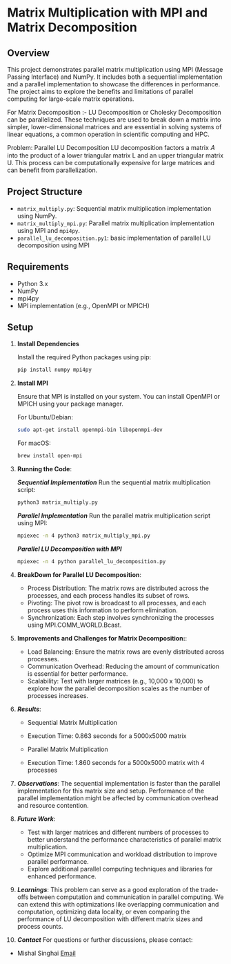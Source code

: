 # Matrix Multiplication with MPI and Matrix Decomposition

## Overview

This project demonstrates parallel matrix multiplication using MPI (Message Passing Interface) and NumPy. It includes both a sequential implementation and a parallel implementation to showcase the differences in performance. The project aims to explore the benefits and limitations of parallel computing for large-scale matrix operations.

For Matrix Decomposition :- LU Decomposition or Cholesky Decomposition can be parallelized. These techniques are used to break down a matrix into simpler, lower-dimensional matrices and are essential in solving systems of linear equations, a common operation in scientific computing and HPC.


Problem: Parallel LU Decomposition
LU decomposition factors a matrix 𝐴 into the product of a lower triangular matrix L and an upper triangular matrix U. 
This process can be computationally expensive for large matrices and can benefit from parallelization.

## Project Structure

- `matrix_multiply.py`: Sequential matrix multiplication implementation using NumPy.
- `matrix_multiply_mpi.py`: Parallel matrix multiplication implementation using MPI and `mpi4py`.
- `parallel_lu_decomposition.py1`: basic implementation of parallel LU decomposition using MPI

## Requirements

- Python 3.x
- NumPy
- mpi4py
- MPI implementation (e.g., OpenMPI or MPICH)

## Setup

1. **Install Dependencies**

   Install the required Python packages using pip:

   ```bash
   pip install numpy mpi4py

2. **Install MPI**

    Ensure that MPI is installed on your system. You can install OpenMPI or MPICH using your package manager.

    For Ubuntu/Debian:
    ```bash
    sudo apt-get install openmpi-bin libopenmpi-dev
    ```

    For macOS:
     ```bash
    brew install open-mpi
     ```

3. **Running the Code**:

    ***Sequential Implementation***
    Run the sequential matrix multiplication script:
    ```bash
    python3 matrix_multiply.py
    ```

    ***Parallel Implementation***
    Run the parallel matrix multiplication script using MPI:
    ```bash
    mpiexec -n 4 python3 matrix_multiply_mpi.py
    ```

    ***Parallel LU Decomposition with MPI***
   ```bash
   mpiexec -n 4 python parallel_lu_decomposition.py
    ```
4. **BreakDown for Parallel LU Decomposition**:
   - Process Distribution: The matrix rows are distributed across the processes, and each process handles its subset of rows.
   - Pivoting: The pivot row is broadcast to all processes, and each process uses this information to perform elimination.
   - Synchronization: Each step involves synchronizing the processes using MPI.COMM_WORLD.Bcast.
  
5. **Improvements and Challenges for Matrix Decomposition:**:
   - Load Balancing: Ensure the matrix rows are evenly distributed across processes.
   - Communication Overhead: Reducing the amount of communication is essential for better performance.
   - Scalability: Test with larger matrices (e.g., 10,000 x 10,000) to explore how the parallel decomposition scales as the number of processes increases.

6. ***Results***:
   - Sequential Matrix Multiplication
   - Execution Time: 0.863 seconds for a 5000x5000 matrix
   
   - Parallel Matrix Multiplication
   - Execution Time: 1.860 seconds for a 5000x5000 matrix with 4 processes

7. ***Observations***:
   The sequential implementation is faster than the parallel implementation for this matrix size and setup.
   Performance of the parallel implementation might be affected by communication overhead and resource contention.

8. ***Future Work***:
   - Test with larger matrices and different numbers of processes to better understand the performance characteristics of parallel matrix multiplication.
   - Optimize MPI communication and workload distribution to improve parallel performance.
   - Explore additional parallel computing techniques and libraries for enhanced performance.

9. ***Learnings***:
      This problem can serve as a good exploration of the trade-offs between computation and communication in parallel computing. We can extend this with optimizations like overlapping communication and computation, optimizing data locality, or even comparing the 
      performance of LU decomposition with different matrix sizes and process counts.

10. ***Contact***
   For questions or further discussions, please contact:
   - Mishal Singhai 
   [Email](mailto:mishalsinghai21032001@gmail.com)






